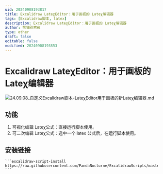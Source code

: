 ```yaml
---
uid: 20240908193817
title: Excalidraw LateχEditor：用于画板的 Lateχ编辑器
tags: [Excalidraw脚本, latex]
description: Excalidraw LateχEditor：用于画板的 Lateχ编辑器
author: 熊猫别熬夜
type: other
draft: false
editable: false
modified: 20240908193853
---
```


# Excalidraw LateχEditor：用于画板的 Lateχ编辑器

![24.09.08_自定义Excalidraw脚本-LateχEditor用于画板的新Lateχ编辑器.md](https://cdn.pkmer.cn/images/202409081937363.png!pkmer)

## 功能

1. 可视化编辑 Lateχ公式：直接运行脚本使用。
2. 可二次编辑 Lateχ公式：选中一个 latex 公式后，在运行脚本使用。

## 安装链接

````
```excalidraw-script-install
https://raw.githubusercontent.com/PandaNocturne/ExcalidrawScripts/master/PandaScripts/LatexEditor.md
```
````